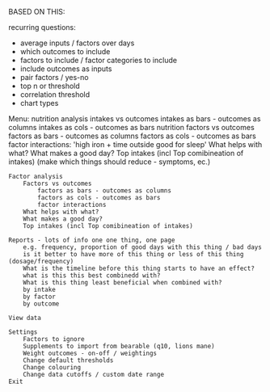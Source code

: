 BASED ON THIS:

recurring questions:
 - average inputs / factors over days
 - which outcomes to include
 - factors to include / factor categories to include
 - include outcomes as inputs
 - pair factors / yes-no
 - top n or threshold
 - correlation threshold
 - chart types

Menu:
    nutrition analysis
        intakes vs outcomes
            intakes as bars - outcomes as columns
            intakes as cols - outcomes as bars
        nutrition factors vs outcomes
            factors as bars - outcomes as columns
            factors as cols - outcomes as bars
            factor interactions: 'high iron + time outside good for sleep'
        What helps with what?
        What makes a good day?
        Top intakes (incl Top comibineation of intakes) (make which things should reduce - symptoms, ec.)

    Factor analysis
        Factors vs outcomes
            factors as bars - outcomes as columns
            factors as cols - outcomes as bars
            factor interactions
        What helps with what?
        What makes a good day?
        Top intakes (incl Top comibineation of intakes)

    Reports - lots of info one one thing, one page
        e.g. frequency, proportion of good days with this thing / bad days
        is it better to have more of this thing or less of this thing (dosage/frequency)
        What is the timeline before this thing starts to have an effect?
        what is this this best combinedd with?
        What is this thing least beneficial when combined with?
        by intake
        by factor
        by outcome

    View data

    Settings
        Factors to ignore
        Supplements to import from bearable (q10, lions mane)
        Weight outcomes - on-off / weightings
        Change default thresholds
        Change colouring
        Change data cutoffs / custom date range
    Exit
